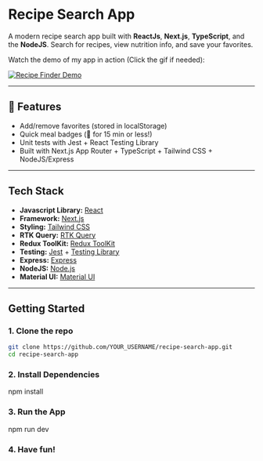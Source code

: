 # Recipe Search App

A modern recipe search app built with **ReactJs**, **Next.js**, **TypeScript**, and the **NodeJS**. Search for recipes, view nutrition info, and save your favorites.

Watch the demo of my app in action (Click the gif if needed):

[![Recipe Finder Demo](/public/recipe-app-gif.gif)](https://i.imgur.com/uZhcZEY.mp4)

---

## 🚀 Features

- Add/remove favorites (stored in localStorage)
- Quick meal badges (🚀 for 15 min or less!)
- Unit tests with Jest + React Testing Library
- Built with Next.js App Router + TypeScript + Tailwind CSS + NodeJS/Express

---

## Tech Stack

- **Javascript Library:** [React](https://react.dev/)
- **Framework:** [Next.js](https://nextjs.org/)
- **Styling:** [Tailwind CSS](https://tailwindcss.com/)
- **RTK Query:** [RTK Query](https://redux-toolkit.js.org/rtk-query/overview)
- **Redux ToolKit:** [Redux ToolKit](https://redux-toolkit.js.org/)
- **Testing:** [Jest](https://jestjs.io/) + [Testing Library](https://testing-library.com/)
- **Express:** [Express](https://expressjs.com/)
- **NodeJS:** [Node.js](https://nodejs.org/en)
- **Material UI:** [Material UI](https://mui.com/material-ui/)

---

## Getting Started

### 1. Clone the repo

```bash
git clone https://github.com/YOUR_USERNAME/recipe-search-app.git
cd recipe-search-app
```

### 2. Install Dependencies

npm install

### 3. Run the App

npm run dev

### 4. Have fun!
